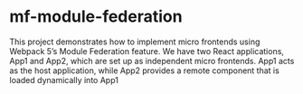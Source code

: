 # mf-module-federation
This project demonstrates how to implement micro frontends using Webpack 5’s Module Federation feature. We have two React applications, App1 and App2, which are set up as independent micro frontends. App1 acts as the host application, while App2 provides a remote component that is loaded dynamically into App1
